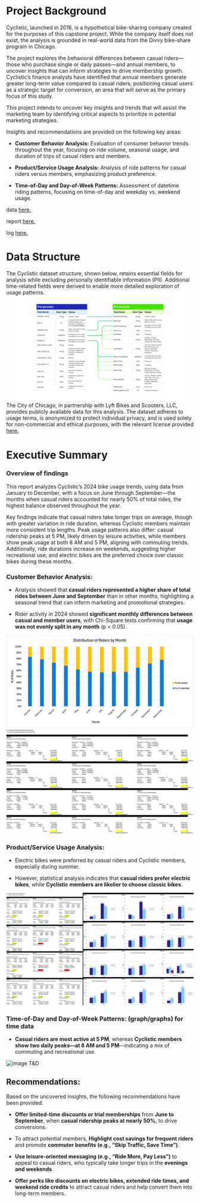 # Project Background
Cyclistic, launched in 2016, is a hypothetical bike-sharing company created for the purposes of this capstone project. While the company itself does not exist, the analysis is grounded in real-world data from the Divvy bike-share program in Chicago.

The project explores the behavioral differences between casual riders—those who purchase single or daily passes—and annual members, to uncover insights that can inform strategies to drive membership growth. Cyclistic’s finance analysts have identified that annual members generate greater long-term value compared to casual riders, positioning casual users as a strategic target for conversion, an area that will serve as the primary focus of this study.

This project intends to uncover key insights and trends that will assist the marketing team by identifying critical aspects to prioritize in potential marketing strategies.

Insights and recommendations are provided on the following key areas:
- **Customer Behavior Analysis:** Evaluation of consumer behavior trends throughout the year, focusing on ride volume, seasonal usage, and duration of trips of casual riders and members.
  
- **Product/Service Usage Analysis:** Analysis of ride patterns for casual riders versus members, emphasizing product preference.
  
- **Time-of-Day and Day-of-Week Patterns:** Assessment of datetime riding patterns, focusing on time-of-day and weekday vs. weekend usage.

data [here.](2024_Cyclisticdata)

report [here.](Cyclistic_Documents/2024Cyclistic_report.pdf)

log [here.](Cyclistic_Documents/Cyclistic_Capstone_ProjectLog.pdf)


# Data Structure

The Cyclistic dataset structure, shown below, retains essential fields for analysis while excluding personally identifiable information (PII). Additional time-related fields were derived to enable more detailed exploration of usage patterns.
![Entitiy Relationship Diagram](images/Cyclistic_ERD.png)
The City of Chicago, in partnership with Lyft Bikes and Scooters, LLC, provides publicly available data for this analysis. The dataset adheres to usage terms, is anonymized to protect individual privacy, and is used solely for non-commercial and ethical purposes, with the relevant license provided [here.](Cyclistic_Documents/Data_License_Agreement_Divvy_Bikes.png)



# Executive Summary
### Overview of findings
This report analyzes Cyclistic’s 2024 bike usage trends, using data from January to December, with a focus on June through September—the months when casual riders accounted for nearly 50% of total rides, the highest balance observed throughout the year.

Key findings indicate that casual riders take longer trips on average, though with greater variation in ride duration, whereas Cyclistic members maintain more consistent trip lengths. Peak usage patterns also differ: casual ridership peaks at 5 PM, likely driven by leisure activities, while members show peak usage at both 8 AM and 5 PM, aligning with commuting trends. Additionally, ride durations increase on weekends, suggesting higher recreational use, and electric bikes are the preferred choice over classic bikes during these months.


### Customer Behavior Analysis:

- Analysis showed that **casual riders represented a higher share of total rides between June and September** than in other months, highlighting a seasonal trend that can inform marketing and promotional strategies.

- Rider activity in 2024 showed **significant monthly differences between casual and member users**, with Chi-Square tests confirming that **usage was not evenly split in any month** (p < 0.05).
  
![Distribution of Rides by Month](images/distribution-riders-by-month.png)
![Chi-square GOF test](images/chi-square-test-membershiptype.png)


### Product/Service Usage Analysis:

- Electric bikes were preferred by casual riders and Cyclistic members, especially during summer.

- However, statistical analysis indicates that **casual riders prefer electric bikes**, while **Cyclistic members are likelier to choose classic bikes**.

![image prefered bike type](images/barchart&stattest-preferedbiketype.png)

### Time-of-Day and Day-of-Week Patterns: (graph/graphs) for time data

- **Casual riders are most active at 5 PM**, whereas **Cyclistic members show two daily peaks—at 8 AM and 5 PM**—indicating a mix of commuting and recreational use.

![image T&D]()

## Recommendations:

Based on the uncovered insights, the following recommendations have been provided:

- **Offer limited-time discounts or trial memberships** from **June to September**, when **casual ridership peaks at nearly 50%**, to drive conversions.

- To attract potential members, **Highlight cost savings for frequent riders** and promote **commuter benefits (e.g., “Skip Traffic, Save Time”)**.

- **Use leisure-oriented messaging (e.g., “Ride More, Pay Less”)** to appeal to casual riders, who typically take longer trips in the **evenings and weekends**.

- **Offer perks like discounts on electric bikes, extended ride times, and weekend ride credits** to attract casual riders and help convert them into long-term members.


